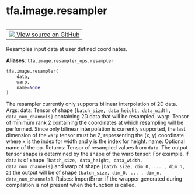 <div itemscope itemtype="http://developers.google.com/ReferenceObject">
<meta itemprop="name" content="tfa.image.resampler" />
<meta itemprop="path" content="Stable" />
</div>

# tfa.image.resampler

<!-- Insert buttons and diff -->

<table class="tfo-notebook-buttons tfo-api" align="left">

<td>
  <a target="_blank" href="https://github.com/tensorflow/addons/tree/r0.7/tensorflow_addons/image/resampler_ops.py#L28-L55">
    <img src="https://www.tensorflow.org/images/GitHub-Mark-32px.png" />
    View source on GitHub
  </a>
</td></table>



<!-- Equality marker -->
Resamples input data at user defined coordinates.

**Aliases**: `tfa.image.resampler_ops.resampler`

``` python
tfa.image.resampler(
    data,
    warp,
    name=None
)
```



<!-- Placeholder for "Used in" -->

The resampler currently only supports bilinear interpolation of 2D data.
Args:
  data: Tensor of shape `[batch_size, data_height, data_width,
    data_num_channels]` containing 2D data that will be resampled.
  warp: Tensor of minimum rank 2 containing the coordinates at
  which resampling will be performed. Since only bilinear
  interpolation is currently supported, the last dimension of the
  `warp` tensor must be 2, representing the (x, y) coordinate where
  x is the index for width and y is the index for height.
  name: Optional name of the op.
Returns:
  Tensor of resampled values from `data`. The output tensor shape
  is determined by the shape of the warp tensor. For example, if `data`
  is of shape `[batch_size, data_height, data_width, data_num_channels]`
  and warp of shape `[batch_size, dim_0, ... , dim_n, 2]` the output will
  be of shape `[batch_size, dim_0, ... , dim_n, data_num_channels]`.
Raises:
  ImportError: if the wrapper generated during compilation is not
  present when the function is called.

